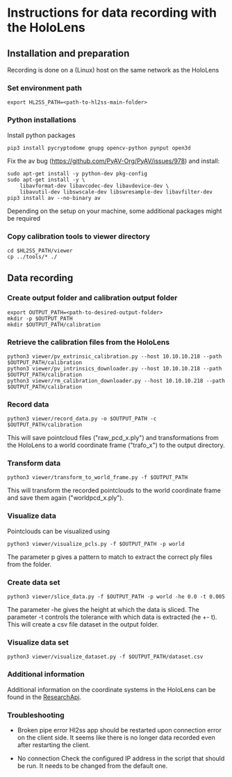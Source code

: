 # Instructions for data recording with the HoloLens

## Installation and preparation
Recording is done on a (Linux) host on the same network as the HoloLens

### Set environment path
```
export HL2SS_PATH=<path-to-hl2ss-main-folder>
```

### Python installations
Install python packages 
```
pip3 install pycryptodome gnupg opencv-python pynput open3d
```
Fix the av bug (https://github.com/PyAV-Org/PyAV/issues/978) and install:
```
sudo apt-get install -y python-dev pkg-config
sudo apt-get install -y \
    libavformat-dev libavcodec-dev libavdevice-dev \
    libavutil-dev libswscale-dev libswresample-dev libavfilter-dev
pip3 install av --no-binary av
```
Depending on the setup on your machine, some additional packages might be required

### Copy calibration tools to viewer directory
```
cd $HL2SS_PATH/viewer
cp ../tools/* ./
```

## Data recording

### Create output folder and calibration output folder
```
export OUTPUT_PATH=<path-to-desired-output-folder>
mkdir -p $OUTPUT_PATH
mkdir $OUTPUT_PATH/calibration
```

### Retrieve the calibration files from the HoloLens
```
python3 viewer/pv_extrinsic_calibration.py --host 10.10.10.218 --path $OUTPUT_PATH/calibration
python3 viewer/pv_intrinsics_downloader.py --host 10.10.10.218 --path $OUTPUT_PATH/calibration
python3 viewer/rm_calibration_downloader.py --host 10.10.10.218 --path $OUTPUT_PATH/calibration
```

### Record data
```
python3 viewer/record_data.py -o $OUTPUT_PATH -c $OUTPUT_PATH/calibration
```
This will save pointcloud files ("raw_pcd_x.ply") and transformations from the HoloLens to a world coordinate frame ("trafo_x") to the output directory.

### Transform data
```
python3 viewer/transform_to_world_frame.py -f $OUTPUT_PATH
```
This will transform the recorded pointclouds to the world coordinate frame and save them again ("worldpcd_x.ply").

### Visualize data
Pointclouds can be visualized using
```
python3 viewer/visualize_pcls.py -f $OUTPUT_PATH -p world
```
The parameter p gives a pattern to match to extract the correct ply files from the folder.

### Create data set 
```
python3 viewer/slice_data.py -f $OUTPUT_PATH -p world -he 0.0 -t 0.005
```
The parameter -he gives the height at which the data is sliced. The parameter -t controls the tolerance with which data is extracted (he +- t). This will create a csv file dataset in the output folder.

### Visualize data set
```
python3 viewer/visualize_dataset.py -f $OUTPUT_PATH/dataset.csv
```

### Additional information
Additional information on the coordinate systems in the HoloLens can be found in the [ResearchApi](https://raw.githubusercontent.com/microsoft/HoloLens2ForCV/main/Docs/ECCV2020-Tutorial/ECCV2020-ResearchMode-Api.pdf).

### Troubleshooting 

-  Broken pipe error 
Hl2ss app should be restarted upon connection error on the client side. It seems like there is no longer data recorded even after restarting the client.

- No connection
Check the configured IP address in the script that should be run. It needs to be changed from the default one. 
